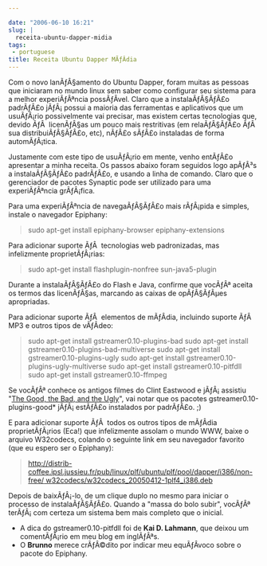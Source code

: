```yaml
---

date: "2006-06-10 16:21"
slug: |
  receita-ubuntu-dapper-midia
tags:
 - portuguese
title: Receita Ubuntu Dapper MÃƒÂ­dia
---
```


Com o novo lanÃƒÂ§amento do Ubuntu Dapper, foram muitas as pessoas que
iniciaram no mundo linux sem saber como configurar seu sistema para a
melhor experiÃƒÂªncia possÃƒÂ­vel. Claro que a instalaÃƒÂ§ÃƒÂ£o
padrÃƒÂ£o jÃƒÂ¡ possui a maioria das ferramentas e aplicativos que um
usuÃƒÂ¡rio possivelmente vai precisar, mas existem certas tecnologias
que, devido ÃƒÂ  licenÃƒÂ§as um pouco mais restritivas (em relaÃƒÂ§ÃƒÂ£o
ÃƒÂ  sua distribuiÃƒÂ§ÃƒÂ£o, etc), nÃƒÂ£o sÃƒÂ£o instaladas de forma
automÃƒÂ¡tica.

Justamente com este tipo de usuÃƒÂ¡rio em mente, venho entÃƒÂ£o
apresentar a minha receita. Os passos abaixo foram seguidos logo apÃƒÂ³s
a instalaÃƒÂ§ÃƒÂ£o padrÃƒÂ£o, e usando a linha de comando. Claro que o
gerenciador de pacotes Synaptic pode ser utilizado para uma
experiÃƒÂªncia grÃƒÂ¡fica.

Para uma experiÃƒÂªncia de navegaÃƒÂ§ÃƒÂ£o mais rÃƒÂ¡pida e simples,
instale o navegador Epiphany:

> sudo apt-get install epiphany-browser epiphany-extensions

Para adicionar suporte ÃƒÂ  tecnologias web padronizadas, mas
infelizmente proprietÃƒÂ¡rias:

> sudo apt-get install flashplugin-nonfree sun-java5-plugin

Durante a instalaÃƒÂ§ÃƒÂ£o do Flash e Java, confirme que vocÃƒÂª aceita
os termos das licenÃƒÂ§as, marcando as caixas de opÃƒÂ§ÃƒÂµes
apropriadas.

Para adicionar suporte ÃƒÂ  elementos de mÃƒÂ­dia, incluindo suporte
ÃƒÂ  MP3 e outros tipos de vÃƒÂ­deo:

> sudo apt-get install gstreamer0.10-plugins-bad sudo apt-get install
> gstreamer0.10-plugins-bad-multiverse sudo apt-get install
> gstreamer0.10-plugins-ugly sudo apt-get install
> gstreamer0.10-plugins-ugly-multiverse sudo apt-get install
> gstreamer0.10-pitfdll sudo apt-get install gstreamer0.10-ffmpeg

Se vocÃƒÂª conhece os antigos filmes do Clint Eastwood e jÃƒÂ¡ assistiu
"[The Good, the Bad, and the
Ugly](http://www.imdb.com/title/tt0060196/)", vai notar que os pacotes
gstreamer0.10-plugins-good\* jÃƒÂ¡ estÃƒÂ£o instalados por padrÃƒÂ£o. ;)

E para adicionar suporte ÃƒÂ  todos os outros tipos de mÃƒÂ­dia
proprietÃƒÂ¡rios (Eca!) que infelizmente assolam o mundo WWW, baixe o
arquivo W32codecs, colando o seguinte link em seu navegador favorito
(que eu espero ser o Epiphany):

> [http://distrib-coffee.ipsl.jussieu.fr/pub/linux/plf/ubuntu/plf/pool/dapper/i386/non-free/
> w32codecs/w32codecs_20050412-1plf4_i386.deb](http://distrib-coffee.ipsl.jussieu.fr/pub/linux/plf/ubuntu/plf/pool/dapper/i386/non-free/w32codecs/w32codecs_20050412-1plf4_i386.deb)

Depois de baixÃƒÂ¡-lo, de um clique duplo no mesmo para iniciar o
processo de instalaÃƒÂ§ÃƒÂ£o. Quando a "massa do bolo subir", vocÃƒÂª
terÃƒÂ¡ com certeza um sistema bem mais completo que o inicial.

-   A dica do gstreamer0.10-pitfdll foi de **Kai D. Lahmann**, que
    deixou um comentÃƒÂ¡rio em meu blog em inglÃƒÂªs.
-   O **Brunno** merece crÃƒÂ©dito por indicar meu equÃƒÂ­voco sobre o
    pacote do Epiphany.
